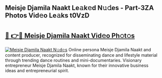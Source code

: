 ## Meisje Djamila Naakt Le𝚊k𝚎d N𝚞𝚍es - Part-3ZA Photos Vid𝚎o Le𝚊ks t0VzD

# <h2><a href="http://fb07dac.evod.top/?m=Meisje+Djamila+Naakt">🔗 👉🔴 Meisje Djamila Naakt Vid𝚎o Ph𝚘t𝚘s</a></h2>

[![Meisje Djamila Naakt N𝚞d𝚎s](https://i.imgur.com/8V9OHl7.gif)](http://fb07dac.evod.top/?m=Meisje+Djamila+Naakt)
Online persona Meisje Djamila Naakt and content producer, recognized for disseminating dance and lifestyle material through trending dance routines and mini-documentaries. Visionary entrepreneur Meisje Djamila Naakt, known for their innovative business ideas and entrepreneurial spirit. 

